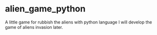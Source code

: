 # alien_game_python
A little game for rubbish the aliens with python language
I will develop the game of aliens invasion later.
